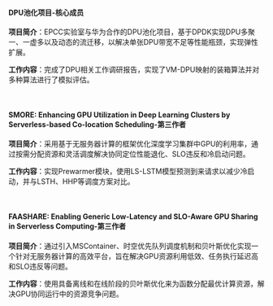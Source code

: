 
#### DPU池化项目-核心成员

**项目简介**：EPCC实验室与华为合作的DPU池化项目，基于DPDK实现DPU多聚一、一虚多以及动态的流迁移，以解决单张DPU带宽不足等性能瓶颈，实现弹性扩展。

**工作内容**：完成了DPU相关工作调研报告，实现了VM-DPU映射的装箱算法并对多种算法进行了模拟评估。

<br>

#### SMORE: Enhancing GPU Utilization in Deep Learning Clusters by Serverless-based Co-location Scheduling-第三作者

**项目简介**：采用基于无服务器计算的框架优化深度学习集群中GPU的利用率，通过按需分配资源和灵活调度解决协同定位性能退化、SLO违反和冷启动问题。

**工作内容**：实现Prewarmer模块，使用LS-LSTM模型预测到来请求以减少冷启动，并与LSTH、HHP等调度方案对比。

<br>

#### FAASHARE: Enabling Generic Low-Latency and SLO-Aware GPU Sharing in Serverless Computing-第三作者

**项目简介**：通过引入MSContainer、时空优先队列调度机制和贝叶斯优化实现一个针对无服务器计算的高效平台，旨在解决GPU资源利用低效、任务执行延迟高和SLO违反等问题。

**工作内容**：使用具备离线和在线阶段的贝叶斯优化来为函数分配最优计算资源，解决GPU协同运行中的资源竞争问题。
